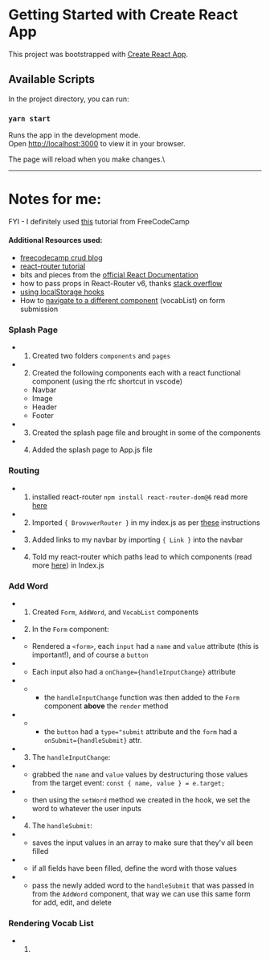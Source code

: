 # Getting Started with Create React App

This project was bootstrapped with [Create React App](https://github.com/facebook/create-react-app).

## Available Scripts

In the project directory, you can run:

### `yarn start`

Runs the app in the development mode.\
Open [http://localhost:3000](http://localhost:3000) to view it in your browser.

The page will reload when you make changes.\


---

# Notes for me:
FYI - I definitely used [this](https://www.freecodecamp.org/news/react-crud-app-how-to-create-a-book-management-app-from-scratch/) tutorial from FreeCodeCamp

#### Additional Resources used:
- [freecodecamp crud blog](https://www.freecodecamp.org/news/react-crud-app-how-to-create-a-book-management-app-from-scratch/)
- [react-router tutorial](https://reactrouter.com/docs/en/v6/getting-started/tutorial#add-some-routes)
- bits and pieces from the [official React Documentation](https://reactjs.org/)
- how to pass props in React-Router v6, thanks [stack overflow](https://stackoverflow.com/questions/70443591/how-to-pass-props-using-element-in-react-router-v6)
- [using localStorage hooks](https://designcode.io/react-hooks-handbook-uselocalstorage-hook)
- How to [navigate to a different component](https://reactrouter.com/docs/en/v6/upgrading/v5#use-usenavigate-instead-of-usehistory) (vocabList) on form submission


### Splash Page
 - 1. Created two folders `components` and `pages`
 - 2. Created the following components each with a react functional component (using the rfc shortcut in vscode)
    - Navbar
    - Image
    - Header
    - Footer
- 3. Created the splash page file and brought in some of the components
- 4. Added the splash page to App.js file

### Routing
 - 1. installed react-router `npm install react-router-dom@6` read more [here](https://reactrouter.com/docs/en/v6/getting-started/overview)
 - 2. Imported `{ BrowswerRouter }` in my index.js as per [these](https://reactrouter.com/docs/en/v6/getting-started/tutorial#connect-the-url) instructions
 - 3. Added links to my navbar by importing `{ Link }` into the navbar
 - 4. Told my react-router which paths lead to which components (read more [here](https://reactrouter.com/docs/en/v6/getting-started/tutorial#add-some-routes)) in Index.js

 ### Add Word
  - 1. Created `Form`, `AddWord`, and `VocabList` components
  - 2. In the `Form` component:
   - - Rendered a `<form>`, each `input` had a `name` and `value` attribute (this is important!), and of course a `button`
   - - Each input also had a `onChange={handleInputChange}` attribute
   - - - the `handleInputChange` function was then added to the `Form` component __above__ the `render` method
   - - - the `button` had a `type="submit` attribute and the `form` had a `onSubmit={handleSubmit}` attr. 
 - 3. The `handleInputChange`:
  - - grabbed the `name` and `value` values by destructuring those values from the target event: `const { name, value } = e.target;`
  - - then using the `setWord` method we created in the hook, we set the word to whatever the user inputs
 - 4. The `handleSubmit`:
  - -  saves the input values in an array to make sure that they'v all been filled 
  - - if all fields have been filled, define the word with those values
  - - pass the newly added word to the `handleSubmit` that was passed in from the `AddWord` component, that way we can use this same form for add, edit, and delete


### Rendering Vocab List
 - 1. 